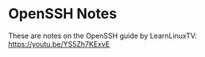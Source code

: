 # OpenSSH Notes

These are notes on the OpenSSH guide by LearnLinuxTV:
https://youtu.be/YS5Zh7KExvE
